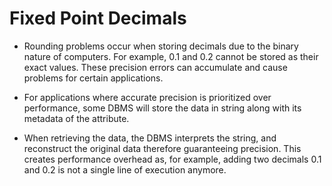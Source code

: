 # Fixed Point Decimals

- Rounding problems occur when storing decimals due to the binary nature of computers. For example, 0.1 and 0.2 cannot be stored as their exact values. These precision errors can accumulate and cause problems for certain applications.

- For applications where accurate precision is prioritized over performance, some DBMS will store the data in string along with its metadata of the attribute.

- When retrieving the data, the DBMS interprets the string, and reconstruct the original data therefore guaranteeing precision. This creates performance overhead as, for example, adding two decimals 0.1 and 0.2 is not a single line of execution anymore.
